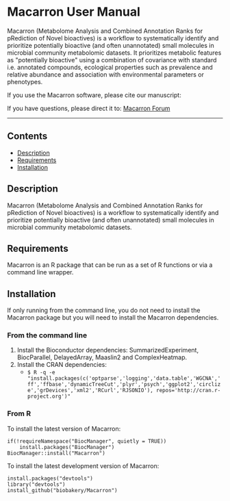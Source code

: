 # Macarron User Manual #  
  
Macarron (Metabolome Analysis and Combined Annotation Ranks for pRediction of Novel bioactives) is a workflow to systematically identify and prioritize potentially bioactive (and often unannotated)
small molecules in microbial community metabolomic datasets. It prioritizes metabolic features as "potentially bioactive" using a combination of covariance with standard i.e. annotated compounds, ecological properties such as prevalence and relative abundance and association with environmental parameters or phenotypes.

If you use the Macarron software, please cite our manuscript: 

If you have questions, please direct it to:
[Macarron Forum](https://forum.biobakery.org/c/microbial-community-profiling/Macarron)

--------------------------------------------
   
## Contents ##
* [Description](#description)
* [Requirements](#requirements)
* [Installation](#installation)

## Description

Macarron (Metabolome Analysis and Combined Annotation Ranks for pRediction of Novel bioactives) is a workflow to systematically identify and prioritize potentially bioactive (and often unannotated) small molecules in microbial community metabolomic datasets.

## Requirements

Macarron is an R package that can be run as a set of R functions or via a command line wrapper.
     
## Installation

If only running from the command line, you do not need to install the Macarron package but you will need to install the Macarron dependencies.

### From the command line ###
1. Install the Bioconductor dependencies: SummarizedExperiment, BiocParallel, DelayedArray, Maaslin2 and ComplexHeatmap.
2. Install the CRAN dependencies:
    * ``$ R -q -e "install.packages(c('optparse','logging','data.table','WGCNA','ff','ffbase','dynamicTreeCut','plyr','psych','ggplot2','circlize','grDevices','xml2','RCurl','RJSONIO'), repos='http://cran.r-project.org')"``

### From R ###

To install the latest version of Macarron:

```{r, eval=FALSE}
if(!requireNamespace("BiocManager", quietly = TRUE))
    install.packages("BiocManager")
BiocManager::install("Macarron")
```
To install the latest development version of Macarron:

```{r, eval=FALSE}
install.packages("devtools")
library("devtools")
install_github("biobakery/Macarron")
```

